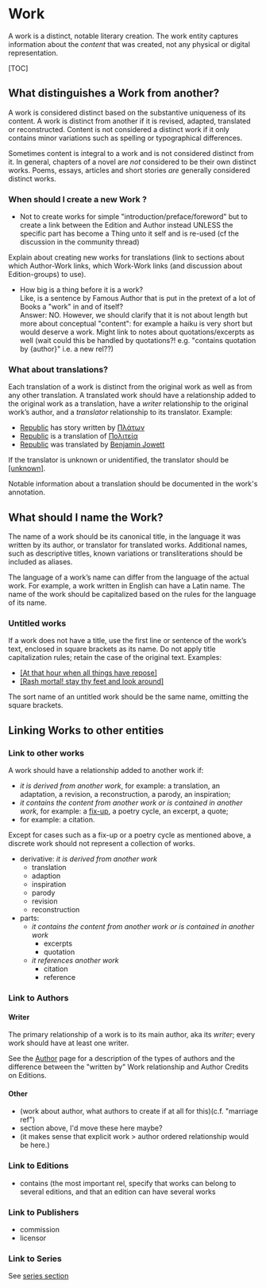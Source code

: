 # Work

A work is a distinct, notable literary creation. The work entity captures information about the *content* that was created, not any physical or digital representation.

[TOC]

## What distinguishes a Work from another?

A work is considered distinct based on the substantive uniqueness of its content. A work is distinct from another if it is revised, adapted, translated or reconstructed. Content is not considered a distinct work if it only contains minor variations such as spelling or typographical differences.

Sometimes content is integral to a work and is not considered distinct from it. In general, chapters of a novel are *not* considered to be their own distinct works. Poems, essays, articles and short stories *are* generally considered distinct works.

### When should I create a new Work ?
- Not to create works for simple "introduction/preface/foreword" but to create a link between the Edition and Author instead UNLESS the specific part has become a Thing unto it self and is re-used (cf the discussion in the community thread)

Explain about creating new works for translations (link to sections about which Author-Work links, which Work-Work links (and discussion about Edition-groups) to use).

- How big is a thing before it is a work?<br>
Like, is a sentence by Famous Author that is put in the pretext of a lot of Books a "work" in and of itself?<br>
Answer: NO. However, we should clarify that it is not about length but more about conceptual "content": for example a haiku is very short but would deserve a work.
Might link to notes about quotations/excerpts as well (wait could this be handled by quotations?! e.g. "contains quotation by {author}" i.e. a new rel??)

### What about translations?

Each translation of a work is distinct from the original work as well as from any other translation. A translated work should have a relationship added to the original
work as a translation, have a *writer* relationship to the original work’s author, and a *translator* relationship to its translator. Example:

- [Republic](https://bookbrainz.org/work/c1b11cb0-38b0-49ea-88e8-83566c5589ad) has story written by [Πλάτων](https://bookbrainz.org/author/3efc11ba-87ae-4cd0-9677-373f7618925a)
- [Republic](https://bookbrainz.org/work/c1b11cb0-38b0-49ea-88e8-83566c5589ad) is a translation of [Πολιτεία](https://bookbrainz.org/work/40002c97-41df-4659-b0e0-b30dfa5cbc59)
- [Republic](https://bookbrainz.org/work/c1b11cb0-38b0-49ea-88e8-83566c5589ad) was translated by [Benjamin Jowett](https://bookbrainz.org/author/dc98466f-9e81-4fb1-a714-3b62b625b455)

If the translator is unknown or unidentified, the translator should be [[unknown]](https://bookbrainz.org/author/6c1b8f55-4c7e-4739-bfa2-1979da4c68e1).

Notable information about a translation should be documented in the work's annotation.

## What should I name the Work?

The name of a work should be its canonical title, in the language it was written by its author, or translator for translated works. Additional names, such as descriptive titles, known variations or transliterations should be included as aliases.

The language of a work’s name can differ from the language of the actual work. For example, a work written in English can have a Latin name. The name of the work should be capitalized based on the rules for the language of its name.

### Untitled works

If a work does not have a title, use the first line or sentence of the work’s text, enclosed in square brackets as its name. Do not apply title capitalization rules; retain the case of the original text. Examples:

- [[At that hour when all things have repose]](https://bookbrainz.org/work/c0b50c4b-d57d-43bf-83b2-4930d938a0e4)
- [[Rash mortal! stay thy feet and look around]](https://bookbrainz.org/work/ed6d8c28-fe3c-4fde-b399-6663c2225805)

The sort name of an untitled work should be the same name, omitting the square brackets.


## Linking Works to other entities


### Link to other works
A work should have a relationship added to another work if:

- *it is derived from another work*, for example: a translation, an adaptation, a revision, a reconstruction, a parody, an inspiration;
- *it contains the content from another work or is contained in another work*, for example: a [fix-up](https://en.wikipedia.org/wiki/Fix-up), a poetry cycle, an excerpt, a quote;
-  for example: a citation.

Except for cases such as a fix-up or a poetry cycle as mentioned above, a discrete work should not represent a collection of works.

- derivative: *it is derived from another work*
    - translation
    - adaption
    - inspiration
    - parody
    - revision
    - reconstruction
- parts:
    - *it contains the content from another work or is contained in another work*
        - excerpts
        - quotation
    - *it references another work*
        - citation
        - reference

### Link to Authors

#### Writer

The primary relationship of a work is to its main author, aka its *writer*; every work should have at least one writer.

See the [Author](./author.md) page for a description of the types of authors and the difference between the "written by" Work relationship and Author Credits on Editions.

#### Other
- (work about author, what authors to create if at all for this)(c.f. "marriage ref")
- section above, I'd move these here maybe?
- (it makes sense that explicit work > author ordered relationship would be here.)

### Link to Editions
- contains (the most important rel, specify that works can belong to several editions, and that an edition can have several works

### Link to Publishers
- commission
- licensor

### Link to Series
See [series section](./series.md)
